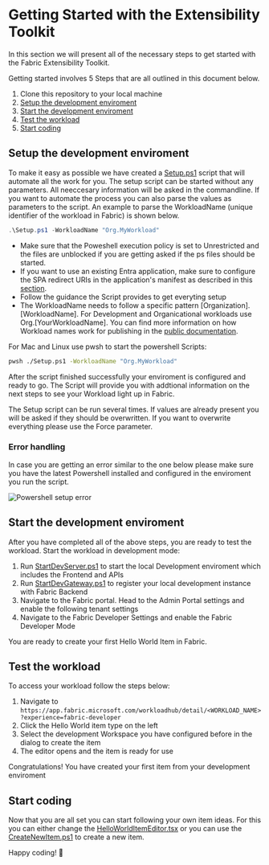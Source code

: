 
# Getting Started with the Extensibility Toolkit

In this section we will present all of the necessary steps to get started with the Fabric Extensibility Toolkit.

Getting started involves 5 Steps that are all outlined in this document below.

1. Clone this repository to your local machine
2. [Setup the development enviroment](#setup-the-development-enviroment)
3. [Start the development enviroment](#start-the-development-enviroment)
4. [Test the workload](#test-the-workload)
5. [Start coding](#start-coding)

## Setup the development enviroment

To make it easy as possible we have created a [Setup.ps1](./scripts/Setup/Setup.ps1) script that will automate all the work for you.  The setup script can be started without any parameters. All neeccesary information will be asked in the commandline. If you want to automate the process you can also parse the values as parameters to the script. An example to parse the WorkloadName (unique identifier of the workload in Fabric) is shown below. 

```powershell
.\Setup.ps1 -WorkloadName "Org.MyWorkload"
```

* Make sure that the Poweshell execution policy is set to Unrestricted and the files are unblocked if you are getting asked if the ps files should be started.
* If you want to use an existing Entra application, make sure to configure the SPA redirect URIs in the application's manifest as described in this [section](./SetupGuide-Manual.md#register-a-frontend-entra-application).
* Follow the guidance the Script provides to get everyting setup
* The WorkloadName needs to follow a specific pattern [Organization].[WorkloadName]. For Development and Organicational workloads  use Org.[YourWorkloadName]. You can find more information on how Workload names work for publishing in the [public documentation](https://learn.microsoft.com/fabric/extensibility-toolkit/publish-workload-flow).

For Mac and Linux use pwsh to start the powershell Scripts:

```bash
pwsh ./Setup.ps1 -WorkloadName "Org.MyWorkload" 
```

After the script finished successfully your enviroment is configured and ready to go. The Script will provide you with addtional information on the next steps to see your Workload light up in Fabric.

The Setup script can be run several times. If values are already present you will be asked if they should be overwritten. If you want to overwrite everything please use the Force parameter.

### Error handling

In case you are getting an error similar to the one below please make sure you have the latest Powershell installed and configured in the enviroment you run the script.

![Powershell setup error](./media/Powershell-setup-error.png)

## Start the development enviroment

After you have completed all of the above steps, you are ready to test the workload.
Start the workload in development mode:

1. Run [StartDevServer.ps1](./scripts/Run/StartDevServer.ps1) to start the local Development enviroment which includes the Frontend and APIs
2. Run [StartDevGateway.ps1](./scripts/Run/StartDevGateway.ps1) to register your local development instance with Fabric Backend
3. Navigate to the Fabric portal. Head to the Admin Portal settings and enable the following tenant settings
4. Navigate to the Fabric Developer Settings and enable the Fabric Developer Mode

You are ready to create your first Hello World Item in Fabric.

## Test the workload

To access your workload follow the steps below:

1. Navigate to `https://app.fabric.microsoft.com/workloadhub/detail/<WORKLOAD_NAME>?experience=fabric-developer`
2. Click the Hello World item type on the left
3. Select the development Workspace you have configured before in the dialog to create the item
4. The editor opens and the item is ready for use

Congratulations! You have created your first item from your development enviroment

## Start coding

Now that you are all set you can start following your own item ideas. For this you can either change the [HelloWorldItemEditor.tsx](./Workload/app/items/HelloWorldItem/HelloWorldItemEditor.tsx) or you can use the [CreateNewItem.ps1](./scripts/Setup/CreateNewItem.ps1) to create a new item.

Happy coding! 🚀
